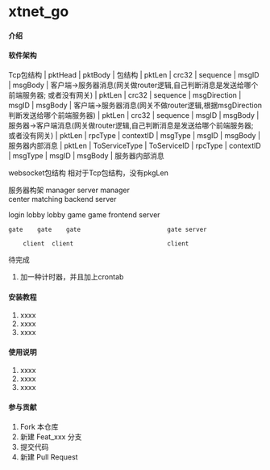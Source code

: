 # xtnet_go

#### 介绍


#### 软件架构
Tcp包结构
|           pktHead         |                      pktBody                     |    包结构
| pktLen | crc32 | sequence | msgID |              msgBody                     |    客户端->服务器消息(网关做router逻辑,自己判断消息是发送给哪个前端服务器; 或者没有网关)
| pktLen | crc32 | sequence | msgDirection | msgID |          msgBody          |    客户端->服务器消息(网关不做router逻辑,根据msgDirection判断发送给哪个前端服务器)
| pktLen | crc32 | sequence | msgID |              msgBody                     |    服务器->客户端消息(网关做router逻辑,自己判断消息是发送给哪个前端服务器; 或者没有网关)
|           pktLen          | rpcType | contextID  | msgType | msgID | msgBody |    服务器内部消息
|           pktLen          | ToServiceType | ToServiceID | rpcType | contextID  | msgType | msgID | msgBody |    服务器内部消息

websocket包结构
相对于Tcp包结构，没有pkgLen


服务器构架
           manager                              server manager  
     center     matching                        backend server

login    lobby  lobby     game  game            frontend server

    gate    gate    gate                        gate server

        client  client                          client


待完成
1. 加一种计时器，并且加上crontab

#### 安装教程

1.  xxxx
2.  xxxx
3.  xxxx

#### 使用说明

1.  xxxx
2.  xxxx
3.  xxxx

#### 参与贡献

1.  Fork 本仓库
2.  新建 Feat_xxx 分支
3.  提交代码
4.  新建 Pull Request

